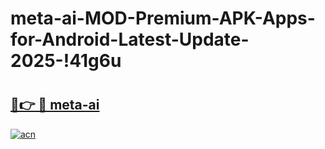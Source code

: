# meta-ai-MOD-Premium-APK-Apps-for-Android-Latest-Update-2025-!41g6u

# <h2><a href="https://g6ddfi.esa.edu.pl?title=meta-ai&ref=41g6u">🔗👉 🔴 meta-ai</a></h2>

[![acn](https://github.com/user-attachments/assets/0f9c940e-d8b0-45ae-aac7-cd30a18b3e1c)](https://g6ddfi.esa.edu.pl?title=meta-ai&ref=41g6u)

